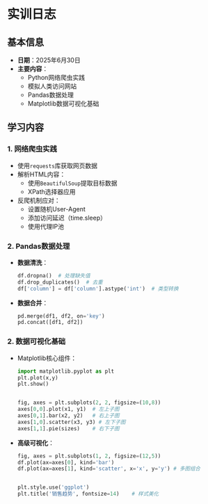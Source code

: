 # 实训日志

## 基本信息
- **日期**：2025年6月30日  
- **主要内容**：
  - Python网络爬虫实践
  - 模拟人类访问网站
  - Pandas数据处理
  - Matplotlib数据可视化基础

## 学习内容

### 1. 网络爬虫实践
- 使用`requests`库获取网页数据
- 解析HTML内容：
  - 使用`BeautifulSoup`提取目标数据
  - XPath选择器应用
- 反爬机制应对：
  - 设置随机User-Agent
  - 添加访问延迟（time.sleep）
  - 使用代理IP池



### 2. Pandas数据处理
- **数据清洗**：
  ```python
  df.dropna()  # 处理缺失值
  df.drop_duplicates()  # 去重
  df['column'] = df['column'].astype('int')  # 类型转换
- **数据合并**：
  ```python  
  pd.merge(df1, df2, on='key')
  pd.concat([df1, df2])

### 2. 数据可视化基础
- Matplotlib核心组件：
  ```python
  import matplotlib.pyplot as plt
  plt.plot(x,y)
  plt.show()


  fig, axes = plt.subplots(2, 2, figsize=(10,8))
  axes[0,0].plot(x1, y1)  # 左上子图
  axes[0,1].bar(x2, y2)   # 右上子图
  axes[1,0].scatter(x3, y3) # 左下子图
  axes[1,1].pie(sizes)    # 右下子图
- **高级可视化**：
  ```python
  fig, axes = plt.subplots(1, 2, figsize=(12,5))
  df.plot(ax=axes[0], kind='bar')
  df.plot(ax=axes[1], kind='scatter', x='x', y='y') # 多图组合


  plt.style.use('ggplot')
  plt.title('销售趋势', fontsize=14)    # 样式美化